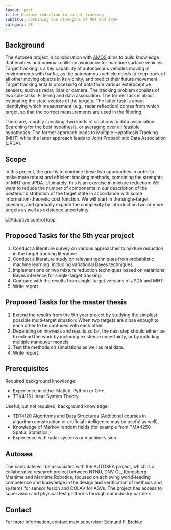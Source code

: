 ```yaml
---
layout: post
title: Mixture reduction in target tracking
subtitle: Combining the strengths of MHT and JPDA
category: SF
---
```

## Background
The Autosea project in colloboration with [AMOS](http://ntnu.edu/amos) aims to build knowledge that enables autonomous collision avoidance for maritime surface vehicles. Target tracking is a key capability of autonomous vehicles moving in environments with traffic, as the autonomous vehicle needs to keep track of all other moving objects in its vicinity, and predict their future movement. Target tracking entails processing of data from various exteroceptive sensors, such as radar, lidar or camera. The tracking problem consists of two sub-tasks: Filtering and data association. The former task is about estimating the state vectors of the targets. The latter task is about identifying which measurement (e.g., radar reflection) comes from which target, so that the correct measurements are used in the filtering. 

There are, roughly speaking, two kinds of solutions to data association: Searching for the best hypothesis, or averaging over all feasible hypotheses. The former approach leads to Multiple Hypothesis Tracking (MHT) while the latter approach leads to Joint Probabilistic Data Association (JPDA). 

## Scope
In this project, the goal is to combine these two approaches in order to make more robust and efficient tracking methods, combining the strenghts of MHT and JPDA. Ultimately, this is an exercise in mixture reduction: We want to reduce the number of components in our description of the posterior distribution of the target state in accordance with some information-theoretic cost function. We will start in the single-target scenario, and gradually expand the complexity by introduction two or more targets as well as existence uncertainty. 

![Adaptive control loop]({{site.url}}/assets/diverprediction2.png)

## Proposed Tasks for the 5th year project

1. Conduct a literature survey on various approaches to mixture reduction in the target tracking literature.
2. Conduct a literature study on relevant techniques from probablistic machine learning, including variational Bayes techniques.
3. Implement one or two mixture reduction techniques based on variational Bayes inference for single-target tracking.
4. Compare with the results from single-target versions of JPDA and MHT.
5. Write report.

## Proposed Tasks for the master thesis

1. Extend the results from the 5th year project by studying the simplest possible multi-target situation: When two targets are close enough to each other to be confused with each other.
2. Depending on interests and results so far, the next step should either be to extend the work by including existence uncertainty, or by including multiple maneuver models. 
3. Test the methods on simulations as well as real data.
4. Write report.


## Prerequisites
Required background knowledge:

- Experience in either Matlab, Python or C++.
- TTK4115 Linear System Theory.

Useful, but not required, background knowledge:

- TDT4120 Algorithms and Data Structures (Additional courses in algorithm construction or artificial intelligence may be useful as well).
- Knowledge of Markov random fields (for example from TMA4250 - Spatial Statistics.)
- Experience with radar systems or machine vision.

## Autosea
The candidate will be associated with the AUTOSEA project, which is a collaborative research project between NTNU, DNV GL, Kongsberg Maritime and Maritime Robotics, focused on achieving world-leading competence and knowledge in the design and verification of methods and systems for sensor fusion and COLAV for ASVs. The project has access to supervision and physical test platforms through our industry partners.

## Contact
For more information, contact main supervisor [Edmund F. Brekke](http://www.ntnu.no/ansatte/edmundfo)
